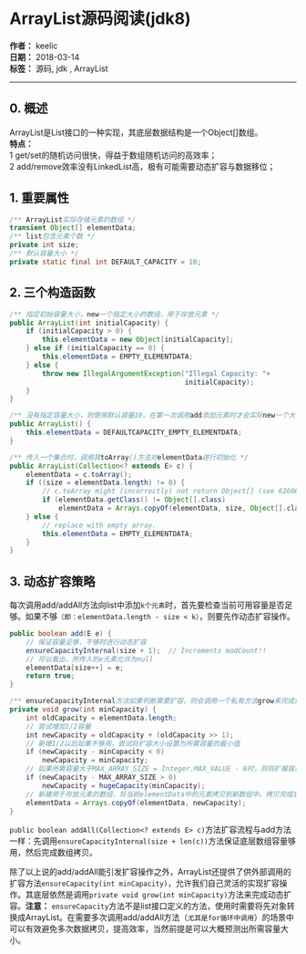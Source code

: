 # ArrayList源码阅读(jdk8)

**作者：** keelic  
**日期：** 2018-03-14  
**标签：** 源码, jdk , ArrayList  

---

## 0. 概述
ArrayList是List接口的一种实现，其底层数据结构是一个Object[]数组。  
**特点：**  
1 get/set的随机访问很快，得益于数组随机访问的高效率；  
2 add/remove效率没有LinkedList高，极有可能需要动态扩容与数据移位；

## 1. 重要属性
```java
/** ArrayList实际存储元素的数组 */
transient Object[] elementData;
/** list包含元素个数 */
private int size;  
/** 默认容量大小 */
private static final int DEFAULT_CAPACITY = 10;
```

## 2. 三个构造函数
```java
/** 指定初始容量大小，new一个指定大小的数组，用于存放元素 */
public ArrayList(int initialCapacity) {
    if (initialCapacity > 0) {
        this.elementData = new Object[initialCapacity];
    } else if (initialCapacity == 0) {
        this.elementData = EMPTY_ELEMENTDATA;
    } else {
        throw new IllegalArgumentException("Illegal Capacity: "+
                                           initialCapacity);
    }
}

/** 没有指定容量大小，则使用默认容量10，在第一次调用add添加元素时才会实际new一个大小为10的数组 */
public ArrayList() {
    this.elementData = DEFAULTCAPACITY_EMPTY_ELEMENTDATA;
}

/** 传入一个集合时，调用其toArray()方法对elementData进行初始化 */
public ArrayList(Collection<? extends E> c) {
    elementData = c.toArray();
    if ((size = elementData.length) != 0) {
        // c.toArray might (incorrectly) not return Object[] (see 6260652)
        if (elementData.getClass() != Object[].class)
            elementData = Arrays.copyOf(elementData, size, Object[].class);
    } else {
        // replace with empty array.
        this.elementData = EMPTY_ELEMENTDATA;
    }
}
```

## 3. 动态扩容策略
每次调用add/addAll方法向list中添加`k个元素`时，首先要检查当前可用容量是否足够。如果不够`（即：elementData.length - size < k）`，则要先作动态扩容操作。
```java
public boolean add(E e) {
    // 保证容量足够，不够时进行动态扩容
    ensureCapacityInternal(size + 1);  // Increments modCount!!
    // 可以看出，所传入的e元素允许为null
    elementData[size++] = e;
    return true;
}

/** ensureCapacityInternal方法如果判断需要扩容，则会调用一个私有方法grow来完成扩容操作 */
private void grow(int minCapacity) {
    int oldCapacity = elementData.length;
    // 尝试增加1/2容量
    int newCapacity = oldCapacity + (oldCapacity >> 1);
    // 新增1/2以后如果不够用，尝试将扩容大小设置为所需容量的最小值
    if (newCapacity - minCapacity < 0)
        newCapacity = minCapacity;
    // 如果所需容量大于MAX_ARRAY_SIZE = Integer.MAX_VALUE - 8时，则将扩展容量设置为Integer.MAX_VALUE
    if (newCapacity - MAX_ARRAY_SIZE > 0)
        newCapacity = hugeCapacity(minCapacity);
    // 新建用于存放元素的数组，将当前elementData中的元素拷贝到新数组中。拷贝完成后，旧数组将会被GC自动回收
    elementData = Arrays.copyOf(elementData, newCapacity);
}
```

`public boolean addAll(Collection<? extends E> c)`方法扩容流程与add方法一样：先调用`ensureCapacityInternal(size + len(c))`方法保证底层数组容量够用，然后完成数组拷贝。

除了以上说的add/addAll能引发扩容操作之外，ArrayList还提供了供外部调用的扩容方法`ensureCapacity(int minCapacity)`，允许我们自己灵活的实现扩容操作。其底层依然是调用`private void grow(int minCapacity)`方法来完成动态扩容。**注意：** `ensureCapacity`方法不是list接口定义的方法，使用时需要将先对象转换成ArrayList。在需要多次调用add/addAll方法（`尤其是for循环中调用`）的场景中可以有效避免多次数据拷贝，提高效率，当然前提是可以大概预测出所需容量大小。

